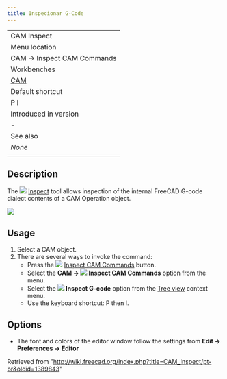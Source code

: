 ```yaml
---
title: Inspecionar G-Code
---
```

|  |
| --- |
| CAM Inspect |
| Menu location |
| CAM → Inspect CAM Commands |
| Workbenches |
| [CAM](/CAM_Workbench "CAM Workbench") |
| Default shortcut |
| P I |
| Introduced in version |
| - |
| See also |
| *None* |
|  |

## Description

The ![](/images/CAM_Inspect.svg) [Inspect](/CAM_Inspect "CAM Inspect") tool allows inspection of the internal FreeCAD G-code dialect contents of a CAM Operation object.

![](/images/Path_inspector.jpg)

## Usage

1. Select a CAM object.
2. There are several ways to invoke the command:
   * Press the ![](/images/CAM_Inspect.svg) [Inspect CAM Commands](/CAM_Inspect "CAM Inspect") button.
   * Select the **CAM → ![](/images/CAM_Inspect.svg) Inspect CAM Commands** option from the menu.
   * Select the **![](/images/CAM_Inspect.svg) Inspect G-code** option from the [Tree view](/Tree_view "Tree view") context menu.
   * Use the keyboard shortcut: P then I.

## Options

* The font and colors of the editor window follow the settings from **Edit → Preferences → Editor**

Retrieved from "<http://wiki.freecad.org/index.php?title=CAM_Inspect/pt-br&oldid=1389843>"